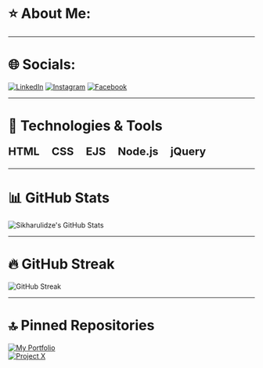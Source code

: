 # ⭐ About Me:

---

# 🌐 Socials: 
<p align="left">
    <a href="https://www.linkedin.com/in/mariam-sikharulidze-094a2a351/"><img src="https://img.shields.io/badge/LinkedIn-blue?style=flat&logo=linkedin&logoColor=white" alt="LinkedIn"></a>
    <a href="https://www.instagram.com/sikharulidzemariamii/"><img src="https://img.shields.io/badge/Instagram-E4405F?style=flat&logo=instagram&logoColor=white" alt="Instagram"></a>
     <a href="https://www.facebook.com/mariam.sixarulidze.73"><img src="https://img.shields.io/badge/Facebook-1877F2?style=flat&logo=facebook&logoColor=white" alt="Facebook"></a>
</p>

---

# 🌟 Technologies & Tools  
<p align="left" style="font-size: 22px;">
    <b>HTML</b> &nbsp;&nbsp;
    <b>CSS</b> &nbsp;&nbsp;
    <b>EJS</b> &nbsp;&nbsp;
    <b>Node.js</b> &nbsp;&nbsp;
    <b>jQuery</b>
</p> 

---

# 📊 GitHub Stats  
![Sikharulidze's GitHub Stats](https://github-readme-stats.vercel.app/api?username=Sikharulidze&show_icons=true&count_private=true&theme=dark)

---

# 🔥 GitHub Streak  
![GitHub Streak](https://github-readme-streak-stats.herokuapp.com/?user=Sikharulidze&theme=dark)

---

# 🔝 Pinned Repositories  
[![My Portfolio](https://github-readme-stats.vercel.app/api/pin/?username=Sikharulidze&repo=portfolio)](https://github.com/Sikharulidze/portfolio)  
[![Project X](https://github-readme-stats.vercel.app/api/pin/?username=Sikharulidze&repo=project-x)](https://github.com/Sikharulidze/project-x)


